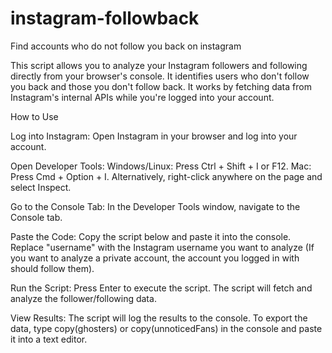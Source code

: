# instagram-followback
Find accounts who do not follow you back on instagram

This script allows you to analyze your Instagram followers and following directly from your browser's console. It identifies users who don't follow you back and those you don't follow back. It works by fetching data from Instagram's internal APIs while you're logged into your account.

How to Use

Log into Instagram:
Open Instagram in your browser and log into your account.

Open Developer Tools:
Windows/Linux: Press Ctrl + Shift + I or F12.
Mac: Press Cmd + Option + I.
Alternatively, right-click anywhere on the page and select Inspect.

Go to the Console Tab:
In the Developer Tools window, navigate to the Console tab.

Paste the Code:
Copy the script below and paste it into the console. Replace "username" with the Instagram username you want to analyze (If you want to analyze a private account, the account you logged in with should follow them).

Run the Script:
Press Enter to execute the script. The script will fetch and analyze the follower/following data.

View Results:
The script will log the results to the console.
To export the data, type copy(ghosters) or copy(unnoticedFans) in the console and paste it into a text editor.
